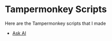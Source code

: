 # Tampermonkey Scripts
Here are the Tampermonkey scripts that I made

  * [Ask AI](/ask-ai/README.md)
